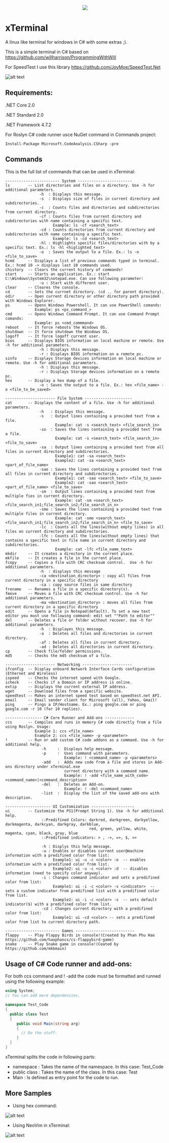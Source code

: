 <p align="center">

  <img src="https://github.com/0x78654C/xTerminal/blob/main/media/ico.bmp">
</p>

# xTerminal
 A linux like terminal for windows in C# with some extras ;).

This is a simple terminal in C#  based on https://github.com/willharrison/ProgrammingWithWill

For SpeedTest I use this library https://github.com/JoyMoe/SpeedTest.Net

![alt text](https://github.com/0x78654C/xTerminal/blob/main/media/1.bmp?raw=true)

## Requirements:

.NET Core 2.0

.NET Standard 2.0

.NET Framework 4.7.2

 For Roslyn C# code runner usce NuGet command in Commands project:
 ```
 Install-Package Microsoft.CodeAnalysis.CSharp -pre
 ```

 ## Commands
This is the full list of commands that can be used in xTerminal:

    ------------------------ System ------------------------
    ls        -- List directories and files on a directory. Use -h for additional parameters.
                   -h  : Displays this message.
                   -s  : Displays size of files in current directory and subdirectories.
                   -c  : Counts files and directories and subdirectories from current directory.
                   -cf : Counts files from current directory and subdirectories with name containing a specific text.
                         Example: ls -cf <search_text>
                   -cd : Counts directories from current directory and subdirectories with name containing a specific text.
                         Example: ls -cd <search_text>
                   -hl : Highlights specific files/directories with by a specific text. Ex.: ls -hl <higlighted_text>
                   -o  : Saves the output to a file. Ex.: ls -o <file_to_save>
    hcmd      -- Displays a list of previous commands typed in terminal. Ex.: hcmd 10 -> displays last 10 commands used. 
    chistory  -- Clears the current history of commands!
    start     -- Starts an application. Ex.: start C:\Windows\System32\notepad.exe. Can use following parameter:
                   -u : Start with different user.
    clear     -- Cleares the console.
    cd        -- Sets the currnet directory. (cd .. for parent directory).
    odir      -- Open current directory or other directory path provided with Windows Explorer.
    ps        -- Opens Windows Powershell. It can use PowerShell comands:
                 Example: ps <ps_command_>
    cmd       -- Opens Windows Command Prompt. It can use Command Prompt comands:
                 Example: ps <cmd_commmand>
    reboot    -- It force reboots the Windows OS.
    shutdown  -- It force shutdown the Windows OS.
    logoff    -- It force logoff current user.
    bios      -- Displays BIOS information on local machine or remote. Use -h for additional parameters.
                   -h : Displays this message.
                   -r : Displays BIOS information on a remote pc.
    sinfo     -- Displays Storage devices information on local machine or remote. Use -h for additional parameters.
                   -h : Displays this message.
                   -r : Displays Storage devices information on a remote pc.
    hex       -- Display a hex dump of a file.
                   -o : Saves the output to a file. Ex.: hex <file_name> -o <file_to_be_saved>

    ---------------------- File System ---------------------
    cat       -- Displays the content of a file. Use -h for additional parameters.
                   -h   : Displays this message.
                   -s   : Output lines containing a provided text from a file.
                          Example: cat -s <search_text> <file_search_in>
                   -so  : Saves the lines containing a provided text from a file.
                          Example: cat -s <search_text> <file_search_in> <file_to_save>
                   -sa  : Output lines containing a provided text from all files in current directory and subdirectories.
                          Example1: cat -sa <search_text>
                          Example2: cat -sa <search_text> <part_of_file_name> 
                   -sao : Saves the lines containing a provided text from all files in current directory and subdirectories.
                          Example1: cat -sao <search_text> <file_to_save>
                          Example2: cat -sao <search_text> <part_of_file_name> <file_to_save>
                   -sm  : Output lines containing a provided text from multiple fies in current directory.
                          Example: cat -sm <search_text> <file_search_in1;file_search_in2;file_search_in_n> 
                   -smo : Saves the lines containing a provided text from multiple files in current directory.
                          Example: cat -smo <search_text> <file_search_in1;file_search_in2;file_search_in_n> <file_to_save>
                   -lc  : Counts all the lines(without empty lines) in all files on current directory and subdirectories.
                   -lfc : Counts all the lines(without empty lines) that contains a specific text in file name in current directory and subdirectories.
                          Example: cat -lfc <file_name_text>
    mkdir     -- It creates a directory in the current place.
    mkfile    -- It creates a file in the current place.
    fcopy     -- Copies a file with CRC checksum control.  Use -h for additional parameters.
                   -h  : displays this message
                   -ca <destination_directory> : copy all files from current directory in a specific directory
                   -ca : copy source files in same directory
    frename   -- Renames a file in a specific directory(s).
    fmove     -- Moves a file with CRC checksum control. Use -h for additional parameters.
                   -ma <destination_directory> : moves all files from current directory in a specific directory
    edit      -- Opens a file in Notepad(default). To set a new text editor you must use following command: edit set ""Path to editor""
    del       -- Deletes a file or folder without recover. Use -h for additional parameters.
                   -h  : Displayes this message. 
                   -a  : Deletes all files and directories in current directory. 
                   -af : Deletes all files in current directory. 
                   -ad : Deletes all directories in current directory. 
    cp        -- Check file/folder permissions.
    md5       -- Checks the md5 checksum of a file.

    ---------------------- Networking ----------------------
    ifconfig  -- Display onboard Network Interface Cards configuration (Ethernet and Wireless)
    ispeed    -- Checks the internet speed with Google.
    icheck    -- Checks if a Domain or IP address is online.
    extip     -- Displays the current external IP address.
    wget      -- Download files from a specific website.
    speedtest -- Makes an internet speed test based on speedtest.net API.
    email     -- Email sender client for Microsoft (all), Yahoo, Gmail!
    ping      -- Pings a IP/Hostname. Ex.: ping google.com or ping google.com -r 10 (for 10 replies).
    
    ---------------- C# Core Runner and Add-ons -------------
    ccs       -- Compiles and runs in memory C# code directly from a file using Roslyn. Usage:
                 Example 1: ccs <file_name> 
                 Example 2: ccs <file_name> -p <parameter> 
    !         -- Run or add custom C# code addons as a command. Use -h for additional help.
                    -h     :  Displays help message.
                    -p     :  Uses command with parameters.
                              Example: ! <command_name> -p <parameters>
                    -add   :  Adds new code from a file and stores in Add-ons directory under xTerminal.exe
                              current directory with a command name.
                              Example: ! -add <file_name_with_code> <command_name>|<command_description>
                    -del   :  Deletes an Add-on.
                              Example: ! -del <command_name>
                    -list  :  Display the list of the saved add-ons with description.

    -------------------- UI Customization -------------------
    ui        -- Customize the PS1(Prompt String 1). Use -h for additional help.
                    ::Predifined Colors: darkred, darkgreen, darkyellow, darkmagenta, darkcyan, darkgray, darkblue,
                                         red, green, yellow, white, magenta, cyan, black, gray, blue 
                    ::Predifined indicators: > , ->, =>, $, >>

                    -h : Displys this help message.
                    -u : Enables or disables current user@machine information with a predifined color from list:
                         Example1: ui -u -c <color> :e  -- enables information with a predifined color from list.
                         Example2: ui -u -c <color> :d  -- disables information (need to specify color anyway).
                    -i : Changes command indicator and sets a predifined color from list:
                         Example1: ui -i -c <color> -s <indicator>  -- sets a custom indicator from predifined list with a predifined color from list. 
                         Example2: ui -i -c <color> -s  -- sets default indicator($) with a predifined color from list. 
                    -cd : Changes current directory with a predifined color from list:
                         Example1: ui -cd <color> -- sets a predifined color from list to current directory path.

    ------------------------ Games --------------------------
    flappy    -- Play Flappy Birds in console!(Created by Phan Phu Hao https://github.com/haophancs/cs-flappybird-game)
    snake     -- Play Snake game in console!(Ceated by https://github.com/mkbmain)



## Usage of C# Code runner and add-ons:

 For both ccs command and ! -add the code must be formatted and runned using the following example:

 ```C#
 using System;
// You can add more dependencies.

namespace Test_Code
{
   public class Test
   {	
	  public void Main(string arg)
	  {
		// Do the stuff.
	  }
   }
}

 ```
 xTerminal splits the code in following parts:
  - namespace : Takes the name of the namespace. In this case: Test_Code 
  - public class : Takes the name of the class. In this case: Test 
  - Main : Is defined as entry point for the code to run.

## More Samples

* Using hex command: 

![alt text](https://github.com/0x78654C/xTerminal/blob/main/media/2.bmp?raw=true)

* Using NeoVim in xTerminal:

![alt text](https://github.com/0x78654C/xTerminal/blob/main/media/3.bmp?raw=true)

